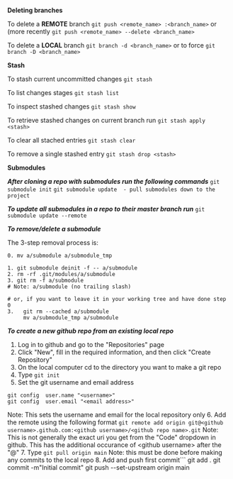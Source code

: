 ---
---

**Deleting branches**

To delete a **REMOTE** branch
`git push <remote_name> :<branch_name>`
or (more recently
`git push <remote_name> --delete <branch_name>`

To delete a **LOCAL** branch
`git branch -d <branch_name>`
or to force
`git branch -D <branch_name>`

**Stash**

To stash current uncommitted changes
`git stash`

To list changes stages
`git stash list`

To inspect stashed changes
`git stash show`

To retrieve stashed changes on current branch run
`git stash apply <stash>`

To clear all stached entries
`git stash clear`

To remove a single stashed entry
`git stash drop <stash>`

**Submodules**

***After cloning a repo with submodules run the following commands***
`git submodule init`
`git submodule update  - pull submodules down to the project`

***To update all submodules in a repo to their master branch run***
`git submodule update --remote`

***To remove/delete a submodule***

The 3-step removal process is:

```
0. mv a/submodule a/submodule_tmp

1. git submodule deinit -f -- a/submodule    
2. rm -rf .git/modules/a/submodule
3. git rm -f a/submodule
# Note: a/submodule (no trailing slash)

# or, if you want to leave it in your working tree and have done step 0
3.   git rm --cached a/submodule
     mv a/submodule_tmp a/submodule
```

***To create a new github repo from an existing local repo***

1. Log in to github and go to the "Repositories" page
2. Click "New", fill in the required information, and then click "Create Repository"
3. On the local computer cd to the directory you want to make a git repo
4. Type `git init`
5. Set the git username and email address
```
git config  user.name "<username>"
git config  user.email "<email address>"
```
Note: This sets the username and email for the local repository only
6. Add the remote using the following format
`git remote add origin git@<github username>.github.com:<github username>/<github repo name>.git`
Note: This is not generally the exact uri you get from the "Code" dropdown in github.
This has the additional occurance of \<github username\> after the "@"
7. Type `git pull origin main`
Note: this must be done before making any commits to the local repo
8. Add and push first commit```
git add .
git commit -m"Initial commit"
git push --set-upstream origin main
```


